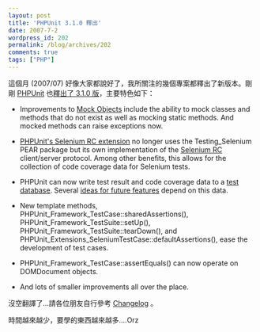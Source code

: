 ```yaml
---
layout: post
title: 'PHPUnit 3.1.0 釋出'
date: 2007-7-2
wordpress_id: 202
permalink: /blog/archives/202
comments: true
tags: ["PHP"]
---
```


這個月 (2007/07) 好像大家都說好了，我所關注的幾個專案都釋出了新版本。剛剛 [PHPUnit](http://www.phpunit.de/) 也[釋出了 3.1.0 版](http://sebastian-bergmann.de/archives/682-PHPUnit-3.1.0.html)，主要特色如下：

* Improvements to [Mock Objects](http://www.phpunit.de/pocket_guide/3.1/en/mock-objects.html) include the ability to mock classes and methods that do not exist as  well as mocking static methods. And mocked methods can raise exceptions  now.

* [PHPUnit's Selenium RC extension](http://www.phpunit.de/pocket_guide/3.1/en/selenium.html) no longer uses the Testing_Selenium PEAR package but its own implementation of the [Selenium RC](http://www.openqa.org/selenium-rc) client/server protocol. Among other benefits, this allows for the collection of code coverage data for Selenium tests.

* PHPUnit can now write test result and code coverage data to a [test database](http://www.phpunit.de/wiki/TestDatabase). Several [ideas for future features](http://www.phpunit.de/wiki/Ideas) depend on this data.

* New template methods, PHPUnit_Framework_TestCase::sharedAssertions(), PHPUnit_Framework_TestSuite::setUp(), PHPUnit_Framework_TestSuite::tearDown(), and PHPUnit_Extensions_SeleniumTestCase::defaultAssertions(), ease the development of test cases.

* PHPUnit_Framework_TestCase::assertEquals() can now operate on DOMDocument objects.

* And lots of smaller improvements all over the place.



沒空翻譯了...請各位朋友自行參考 [Changelog](http://www.phpunit.de/wiki/ChangeLog#PHPUnit3.1.002-Jul-2007) 。

時間越來越少，要學的東西越來越多....Orz 
